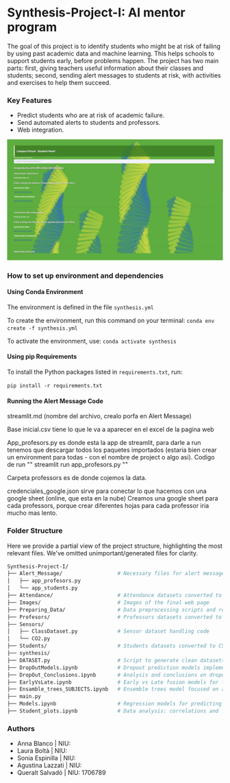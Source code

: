 # Synthesis-Project-I: AI mentor program
The goal of this project is to identify students who might be at risk of failing by using past academic data and machine learning. This helps schools to support students early, before problems happen. The project has two main parts: first, giving teachers useful information about their classes and students; second, sending alert messages to students at risk, with activities and exercises to help them succeed.

### Key Features
- Predict students who are at risk of academic failure.
- Send automated alerts to students and professors.
- Web integration.


![Alt text](Images/visualization.png)


### How to set up environment and dependencies

#### Using Conda Environment
The environment is defined in the file `synthesis.yml`

To create the environment, run this command on your terminal:
`conda env create -f synthesis.yml`

To activate the environment, use:
`conda activate synthesis`

#### Using pip Requirements

To install the Python packages listed in `requirements.txt`, run:

`pip install -r requirements.txt`

#### Running the Alert Message Code
streamlit.md (nombre del archivo, crealo porfa en Alert Message)

Base inicial.csv tiene lo que le va a aparecer en el excel de la pagina web

App_profesors.py es donde esta la app de streamlit, para darle a run tenemos que descargar todos los paquetes importados (estaria bien crear un environment para todas - con el nombre de project o algo asi). Codigo de run
""
streamlit run app_profesors.py
""

Carpeta professors es de donde cojemos la data.

credenciales_google.json sirve para conectar lo que hacemos con una google sheet (online, que esta en la nube)
Creamos una google sheet para cada professors, porque crear diferentes hojas para cada professor iria mucho mas lento.

### Folder Structure

Here we provide a partial view of the project structure, highlighting the most relevant files. We've omitted unimportant/generated files for clarity.

```bash
Synthesis-Project-I/
├── Alert_Message/                  # Necessary files for alert message implementation
│   ├── app_profesors.py
│   └── app_students.py
├── Attendance/                     # Attendance datasets converted to CSV files
├── Images/                         # Images of the final web page  
├── Preparing_Data/                 # Data preprocessing scripts and resources
├── Profesors/                      # Professors datasets converted to CSV files
├── Sensors/
│   ├── ClassDataset.py             # Sensor dataset handling code
│   └── CO2.py                   
├── Students/                       # Students datasets converted to CSV files
├── synthesis/
├── DATASET.py                      # Script to generate clean datasets for training dropout and final mark prediction models
├── DropOutModels.ipynb             # Dropout prediction models implementation
├── DropOut_Conclusions.ipynb       # Analysis and conclusions on dropout prediction results
├── EarlyVsLate.ipynb               # Early vs Late fusion models for final mark prediction
├── Ensamble_trees_SUBJECTS.ipynb   # Ensemble trees model focused on a single subject 
├── main.py 
├── Models.ipynb                    # Regression models for predicting students' final marks
├── Student_plots.ipynb             # Data analysis: correlations and feature importance visualization
```

### Authors

- Anna Blanco | NIU:
- Laura Boltà | NIU:
- Sonia Espinilla | NIU:
- Agustina Lazzati | NIU:
- Queralt Salvadó | NIU: 1706789
